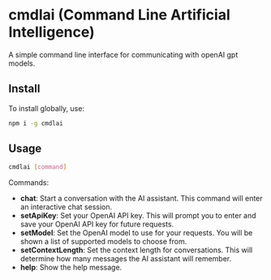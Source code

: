 # cmdlai (Command Line Artificial Intelligence)
A simple command line interface for communicating with openAI gpt models.

## Install

To install globally, use:

```bash
npm i -g cmdlai
```

## Usage

```bash
cmdlai [command]
```

Commands:
- **chat**: Start a conversation with the AI assistant. This command will enter an interactive chat session.
- **setApiKey**: Set your OpenAI API key. This will prompt you to enter and save your OpenAI API key for future requests.
- **setModel**: Set the OpenAI model to use for your requests. You will be shown a list of supported models to choose from.
- **setContextLength**: Set the context length for conversations. This will determine how many messages the AI assistant will remember.
- **help**: Show the help message.

